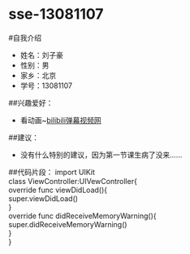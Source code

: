 # sse-13081107
#自我介绍
 * 姓名：刘子豪
 * 性别：男
 * 家乡：北京
 * 学号：13081107

##兴趣爱好：
 * 看动画~[bilibili弹幕视频网](http://www.bilibili.com/)
 
 ##建议：
 * 没有什么特别的建议，因为第一节课生病了没来……

##代码片段：
 import UIKit     
 class ViewController:UIVewController{     
   override func viewDidLoad(){     
     super.viewDidLoad()     
     }     
   override func didReceiveMemoryWarning(){     
    super.didReceiveMemoryWarning()     
   }     
 }
